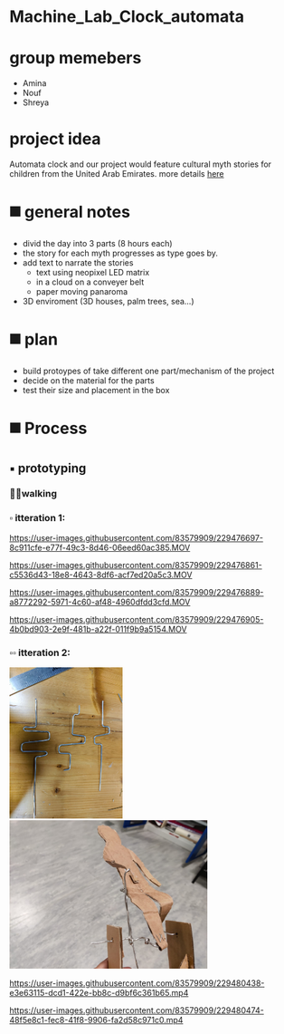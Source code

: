 # Machine_Lab_Clock_automata
# group memebers
* Amina
* Nouf
* Shreya

# project idea
Automata clock and our project would feature cultural myth stories for children from the United Arab Emirates. 
more details [here](https://github.com/Nouf-Alabbasi/machineLab/tree/main/March_5)

# ◼️ general notes
* divid the day into 3 parts (8 hours each)
* the story for each myth progresses as type goes by.
* add text to narrate the stories
  * text using neopixel LED matrix
  * in a cloud on a conveyer belt
  * paper moving panaroma 
* 3D enviroment (3D houses, palm trees, sea...)

# ◼️ plan
* build protoypes of take different one part/mechanism of the project
* decide on the material for the parts
* test their size and placement in the box

# ◼️ Process

## ▪️ prototyping

### 🚶‍♂️walking

### ▫️ itteration 1:
https://user-images.githubusercontent.com/83579909/229476697-8c911cfe-e77f-49c3-8d46-06eed60ac385.MOV

https://user-images.githubusercontent.com/83579909/229476861-c5536d43-18e8-4643-8df6-acf7ed20a5c3.MOV

https://user-images.githubusercontent.com/83579909/229476889-a8772292-5971-4c60-af48-4960dfdd3cfd.MOV

https://user-images.githubusercontent.com/83579909/229476905-4b0bd903-2e9f-481b-a22f-011f9b9a5154.MOV

### ▫️▫️ itteration 2:
<p algin="center">
  <img src="vid_img/prototyping/img_1.jpeg" width="200">
  <img src="vid_img/prototyping/img_2.jpeg" width="350">
</p>


https://user-images.githubusercontent.com/83579909/229480438-e3e63115-dcd1-422e-bb8c-d9bf6c361b65.mp4



https://user-images.githubusercontent.com/83579909/229480474-48f5e8c1-fec8-41f8-9906-fa2d58c971c0.mp4



